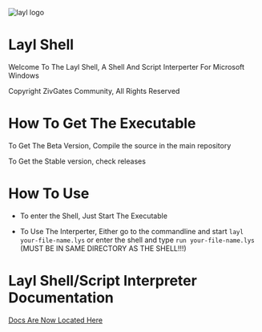 ![layl logo](resources/icon.png "Logo")



# Layl Shell
Welcome To The Layl Shell, A Shell And Script Interperter For Microsoft Windows

Copyright ZivGates Community, All Rights Reserved
# How To Get The Executable
To Get The Beta Version, Compile the source in the main repository

To Get the Stable version, check releases
# How To Use
 - To enter the Shell, Just Start The Executable

 - To Use The Interperter, Either go to the commandline and start ``layl your-file-name.lys`` or enter the shell and type ``run your-file-name.lys`` (MUST BE IN SAME DIRECTORY AS THE SHELL!!!)
# Layl Shell/Script Interpreter Documentation

[Docs Are Now Located Here](docs/contents.md)